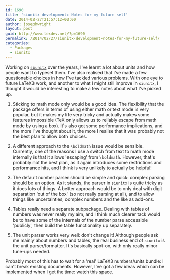 ```yaml
---
id: 1690
title: 'siunitx development: Notes for my future self'
date: 2014-02-27T21:57:12+00:00
author: josephwright
layout: post
guid: http://www.texdev.net/?p=1690
permalink: /2014/02/27/siunitx-development-notes-for-my-future-self/
categories:
  - Packages
  - siunitx
---
```

<p>Working on <a href="http://ctan.org/pkg/siunitx"><code>siunitx</code></a> over the years, I've learnt a lot about units and how people want to typeset them. I've also realised that I've made a few questionable choices in how I've tackled various problems. With one eye to future LaTeX3 work, and another to what I might still improve in <code>siunitx</code>, I thought it would be interesting to make a few notes about what I've picked up.</p>

<ol>
<li><p>Sticking to math mode only would be a good idea. The flexibility that the package offers in terms of using either math or text mode is very popular, but it makes my life very tricky and actually makes some features impossible (TeX only allows us to reliably escape from math mode by using a box). It's also got some performance implications, and the more I've thought about it, the more I realise that it was probably not the best plan to allow both choices.</p></li>
<li><p>A different approach to the <code>\boldmath</code> issue would be sensible. Currently, one of the reasons I use a switch from text to math mode internally is that it allows 'escaping' from <code>\boldmath</code>. However, that's probably not the best plan, as it again introduces some restrictions and performance hits, and I think is very unlikely to actually be helpful!</p></li>
<li><p>The default number parser should be simple and quick: complex parsing should be an option. As it stands, the parser in <code>siunitx</code> is quite tricky as it does lots of things. A better approach would be to only deal with digit separation 'out of the box' (so not really parsing at all), and to allow things like uncertainties, complex numbers and the like as add-ons.</p></li>
<li><p>Tables really need a separate subpackage. Dealing with tables of numbers was never really my aim, and I think much clearer tack would be to have some of the internals of the number parse accessible 'publicly', then build the table functionality up separately.</p></li>
<li><p>The unit parser works very well: don't change it! Although people ask me mainly about numbers and tables, the real business end of <code>siunitx</code> is the unit parser/formatter. It's basically spot-on, with only really minor tune-ups needed.</p></li>
</ol>

<p>Probably most of this has to wait for a 'real' LaTeX3 numbers/units bundle: I can't break existing documents. However, I've got a few ideas which can be implemented when I get the time: watch this space.</p>
